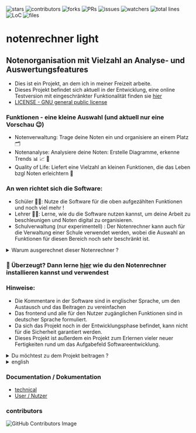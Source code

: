 ![stars](https://badgen.net/github/stars/fabischw/notenrechner-light)
![contributors](https://badgen.net/github/contributors/fabischw/notenrechner-light)
![forks](https://badgen.net/github/forks/fabischw/notenrechner-light)
![PRs](https://badgen.net/github/prs/fabischw/notenrechner-light)
![issues](https://badgen.net/github/issues/fabischw/notenrechner-light)
![watchers](https://badgen.net/github/watchers/fabischw/notenrechner-light)
![total lines](https://tokei.rs/b1/github/fabischw/notenrechner-light)
![LoC](https://tokei.rs/b1/github/fabischw/notenrechner-light?category=code)
![files](https://tokei.rs/b1/github/fabischw/notenrechner-light?category=files)




<!-- not working for whatever reason
![downloads](https://badgen.net/github/assets-dl/fabischw/notenrechner-light)
![commits](https://badgen.net/github/commits/fabischw/notenrechner-light)

-->


# notenrechner light
## Notenorganisation mit Vielzahl an Analyse- und Auswertungsfeatures


- Dies ist ein Projekt, an dem ich in meiner Freizeit arbeite.
- Dieses Projekt befindet sich aktuell in der Entwicklung, eine online Testversion mit eingeschränkter Funktionalität finden sie [hier](https://notenrechner.streamlit.app)
- [LICENSE - GNU general public license](LICENSE)


### Funktionen - eine kleine Auswahl (und aktuell nur eine Vorschau 😉)
- Notenverwaltung: Trage deine Noten ein und organisiere an einem Platz 🗂
- Notenanalyse: Analysiere deine Noten: Erstelle Diagramme, erkenne Trends 📊 📈 🧐
- Quality of Life: Liefert eine Vielzahl an kleinen Funktionen, die das Leben bzgl Noten erleichtern 🧠


### An wen richtet sich die Software:
- Schüler 🧑‍🏫: Nutze die Software für die oben aufgezählten Funktionen und noch viel mehr !
- Lehrer 👩‍🏫: Lerne, wie du die Software nutzen kannst, um deine Arbeit zu beschleunigen und Noten digital zu organisieren.
- Schulverwaltung (nur experimentell) : Der Notenrechner kann auch für die Verwaltung einer Schule verwendet werden, wobei die Auswahl an Funktionen für diesen Bereich noch sehr beschränkt ist.


<details>
<summary>Warum ausgerechnet dieser Notenrechner ?</summary>

### Was diesen Notenrechner von all den anderen unterscheidet: 
# OpenSource 😎
- Kostenlos 🎉: die Software ist vollkommen kostenlos 🤑
- Erweitern: Du kannst selbst Erweiterungen entwickeln oder Änderungen am Quellcode vornehmen 👩‍💻
- Beitragen: Du kannst Verbesserungsvorschläge und Ideen einbringen, die Entwicklung wird von einer Gemeinschaft entwickelt 🤝
- Datenschutz 🔐: Es werden keine Daten an Dritte gesendet, überzeuge dich selbst davon 🕵️‍♂️

</details>



### 🤯 Überzeugt? Dann lerne [hier]() wie du den Notenrechner installieren kannst und verwendest

### Hinweise:
- Die Kommentare in der Software sind in englischer Sprache, um den Austausch und das Beitragen zu vereinfachen
- Das frontend und alle für den Nutzer zugänglichen Funktionen sind in deutscher Sprache formuliert.
- Da sich das Projekt noch in der Entwicklungsphase befindet, kann nicht für die Sicherheit garantiert werden.
- Dieses Projekt ist außerdem ein Projekt zum Erlernen vieler neuer Fertigkeiten rund um das Aufgabefeld Softwareentwicklung.

<details>
<summary>Du möchtest zu dem Projekt beitragen ?</summary>

### Du bist Programmierer und möchtest zu dem Projekt beitragen ?
Wenn du Programmierkentnisse hast, kannst du bei der Entwicklung des Notenrechners auf folgende Arten helfen:
- Funktionen entwickeln 💻: Hilf mit, die Funktionalität des Notenrechner zu verbessern !
- Software testen 🔬: Testen ist ein wichtiger Teil des Entiwcklungsprozesses, der viel Zeit in Anspruch nimmt. Hilf mit 
- Dokumentation anfertigen 📝: Ohne Dokumentation ist es unmöglich, effizient Software für ein Projekt zu entwickeln und sich zurechtzufinden



### Kein Programmerer ? - Wie du ohne Programmierkentnisse helfen kannst, den Notenrechner zu verbessern
Programmierkentnisse sind keine Voraussetzung, um einen wichtigen Teil beizutragen !
Hier ein paar Dinge, die du tun kannst:
- Werde künstlerisch aktiv und helfe, ansprechende Benutzeroberfächen, Logos und Anleitungen für Nutzer zu designen 👩‍🎨
- Hilf beim Testen neuer Funktionen und hilf damit, die Entwicklung zu beschleunigen 👨‍💻📈
- Reiche Verbesserungsvorschläge und eigene Idee ein, die zu neuen Funktionen und Verbesserungen führen 🤗
- Hilf beim Erstellen von Anleitungen 📝
- Fehler melden: Melde Fehler die du im Programm findest und hilf uns somit den Notenrechner zu verbessern

## Hilf, dieses Projekt auf die nächste Stufe zu heben 🚀

</details>



<details>
<summary>english</summary>

minimal translation of german text above 
### notenrechner light[EN]
- this is a grade managment system which I'm working on my free time
- this project is still under development

##### note:
- this project's code and technical documentation are in english, the frontend is in german
- this branch you're currently in is for the devlopment of configuration 1
- since this project is still in the development phase, there's not a stable version yet

</details>



### Documentation / Dokumentation
- [technical](./documentation/technical/README.md)
- [User / Nutzer](./documentation/user/README.md)



### contributors
![GitHub Contributors Image](https://contrib.rocks/image?repo=fabischw/notenrechner-light)